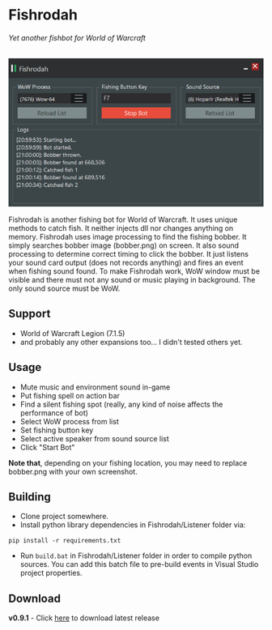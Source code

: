 # Fishrodah
###### Yet another fishbot for World of Warcraft

![Screenshot of Fishrodah](fishrodah.png "Screenshot of Fishrodah")

Fishrodah is another fishing bot for World of Warcraft. It uses unique methods to catch fish. It neither injects dll nor changes anything on memory. Fishrodah uses image processing to find the fishing bobber. It simply searches bobber image (bobber.png) on screen. It also sound processing to determine correct timing to click the bobber. It just listens your sound card output (does not records anything) and fires an event when fishing sound found. To make Fishrodah work, WoW window must be visible and there must not any sound or music playing in background. The only sound source must be WoW. 

## Support
- World of Warcraft Legion (7.1.5)
- and probably any other expansions too... I didn't tested others yet.

## Usage
- Mute music and environment sound in-game
- Put fishing spell on action bar
- Find a silent fishing spot (really, any kind of noise affects the performance of bot)
- Select WoW process from list
- Set fishing button key
- Select active speaker from sound source list
- Click "Start Bot"

**Note that**, depending on your fishing location, you may need to replace bobber.png with your own screenshot.

## Building
- Clone project somewhere.
- Install python library dependencies in Fishrodah/Listener folder via: 
```
pip install -r requirements.txt
```
- Run ``build.bat`` in Fishrodah/Listener folder in order to compile python sources. You can add this batch file to pre-build events in Visual Studio project properties.


## Download
**v0.9.1** - Click [here][download] to download latest release

 [download]: https://github.com/BekirUzun/Fishrodah/releases/download/v0.9.1/Fishrodah-v0.9.1.zip "Fishrodah-v0.9.1"

